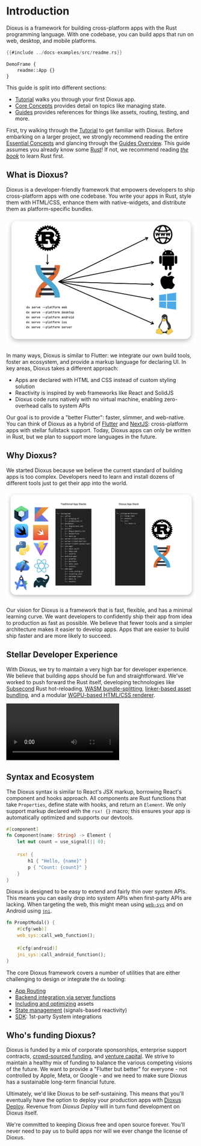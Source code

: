 # Introduction

Dioxus is a framework for building cross-platform apps with the Rust programming language. With one codebase, you can build apps that run on web, desktop, and mobile platforms.

```rust
{{#include ../docs-examples/src/readme.rs}}
```

```inject-dioxus
DemoFrame {
    readme::App {}
}
```

This guide is split into different sections:

- [Tutorial](guide/index.md) walks you through your first Dioxus app.
- [Core Concepts](essentials/index.md) provides detail on topics like managing state.
- [Guides](reference/index.md) provides references for things like assets, routing, testing, and more.

First, try walking through the [Tutorial](guide/index.md) to get familiar with Dioxus. Before embarking on a larger project, we strongly recommend reading the entire [Essential Concepts](essentials/index.md) and glancing through the [Guides Overview](guides/index.md). This guide assumes you already know some [Rust](https://www.rust-lang.org/)! If not, we recommend reading [*the book*](https://doc.rust-lang.org/book/ch01-00-getting-started.html) to learn Rust first.

## What is Dioxus?

Dioxus is a developer-friendly framework that empowers developers to ship cross-platform apps with one codebase. You write your apps in Rust, style them with HTML/CSS, enhance them with native-widgets, and distribute them as platform-specific bundles.

![Multi-platform app architecture diagram](/assets/static/dioxus-architecture-diagram.png)

In many ways, Dioxus is similar to Flutter: we integrate our own build tools, foster an ecosystem, and provide a markup language for declaring UI. In key areas, Dioxus takes a different approach:

- Apps are declared with HTML and CSS instead of custom styling solution
- Reactivity is inspired by web frameworks like React and SolidJS
- Dioxus code runs natively with no virtual machine, enabling zero-overhead calls to system APIs

Our goal is to provide a "better Flutter": faster, slimmer, and web-native. You can think of Dioxus as a hybrid of [Flutter](http://flutter.dev) and [NextJS](http://nextjs.org): cross-platform apps with stellar fullstack support. Today, Dioxus apps can only be written in Rust, but we plan to support more languages in the future.

## Why Dioxus?

We started Dioxus because we believe the current standard of building apps is too complex. Developers need to learn and install dozens of different tools just to get their app into the world.

![App stack](/assets/static/dioxus-app-stack.png)

Our vision for Dioxus is a framework that is fast, flexible, and has a minimal learning curve. We want developers to confidently ship their app from idea to production as fast as possible. We believe that fewer tools and a simpler architecture makes it easier to develop apps. Apps that are easier to build ship faster and are more likely to succeed.

## Stellar Developer Experience

With Dioxus, we try to maintain a very high bar for developer experience. We believe that building apps should be fun and straightforward. We've worked to push forward the Rust itself, developing technologies like [Subsecond](https://crates.io/crates/subsecond) Rust hot-reloading, [WASM bundle-splitting](https://crates.io/crates/wasm-splitter), [linker-based asset bundling](https://crates.io/crates/manganis), and a modular [WGPU-based HTML/CSS renderer](https://crates.io/crates/blitz).

![dog_app.mp4](/assets/06assets/dogapphr2.mp4)


## Syntax and Ecosystem

The Dioxus syntax is similar to React's JSX markup, borrowing React's component and hooks approach. All components are Rust functions that take `Properties`, define state with hooks, and return an `Element`. We only support markup declared with the `rsx! {}` macro; this ensures your app is automatically optimized and supports our devtools.

```rust
#[component]
fn Component(name: String) -> Element {
    let mut count = use_signal(|| 0);

    rsx! {
        h1 { "Hello, {name}" }
        p { "Count: {count}" }
    }
}
```

Dioxus is designed to be easy to extend and fairly thin over system APIs. This means you can easily drop into system APIs when first-party APIs are lacking. When targeting the web, this might mean using [`web-sys`](http://crates.io/crates/web-sys/) and on Android using [`jni`](http://crates.io/crates/jni).

```rust
fn PromptModal() {
    #[cfg(web)]
    web_sys::call_web_function();

    #[cfg(android)]
    jni_sys::call_android_function();
}
```

The core Dioxus framework covers a number of utilities that are either challenging to design or integrate the `dx` tooling:

- [App Routing](router/index.md)
- [Backend integration via server functions](guides/fullstack/server_functions.md)
- [Including and optimizing](guides/assets.md) assets
- [State management](essentials/state/index.md) (signals-based reactivity)
- [SDK](http://github.com/dioxusLabs/sdk): 1st-party System integrations

## Who's funding Dioxus?

Dioxus is funded by a mix of corporate sponsorships, enterprise support contracts, [crowd-sourced funding](https://github.com/sponsors/DioxusLabs#sponsors), and [venture capital](http://ycombinator.com/companies/dioxus-labs). We strive to maintain a healthy mix of funding to balance the various competing visions of the future. We want to provide a "Flutter but better" for everyone - not controlled by Apple, Meta, or Google - and we need to make sure Dioxus has a sustainable long-term financial future.

Ultimately, we'd like Dioxus to be self-sustaining. This means that you'll eventually have the option to deploy your production apps with [Dioxus Deploy](https://dioxuslabs.com/deploy). Revenue from *Dioxus Deploy* will in turn fund development on Dioxus itself.

We're committed to keeping Dioxus free and open source forever. You'll never need to pay us to build apps nor will we ever change the license of Dioxus.

